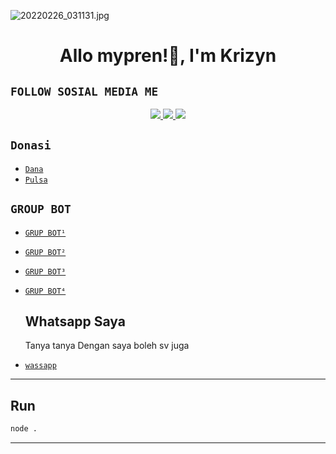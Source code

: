 ![20220226_031131.jpg](https://user-images.githubusercontent.com/92458761/155840670-848b1313-1257-428b-87b3-0d35891e4dff.jpg)
<h1 align="center">Allo mypren!👋, I'm Krizyn</h1>

## ```FOLLOW SOSIAL MEDIA ME```
<p align="center">
<a href="https://instagram.com/Mursid.st"><img src="https://img.shields.io/badge/INSTAGRAM-E4405F?style=for-the-badge&logo=instagram&logoColor=white"/> 
<a href="https://wa.me/6288233832771"><img src="https://img.shields.io/badge/WhatsApp-25D366?style=for-the-badge&logo=whatsapp&logoColor=white" />
<a href="https://tiktok.com/mursid.st"><img src="https://img.shields.io/badge/TIKTOK-black?style=for-the-badge&logo=tiktok&logoColor=ff000000&link=https://tiktok.com/@unfaedahkan" /></a>
</p>

## ```Donasi```

- [`Dana`](088233832771)
- [`Pulsa`](088233832771)
  
## ```GROUP BOT```

- [`GRUP BOT¹`](https://chat.whatsapp.com/LPFQ2X1cnihB0fb8F8cZau)
- [`GRUP BOT²`](https://chat.whatsapp.com/HjRHck1G3WRHOx97fJkdMN)
- [`GRUP BOT³`](https://chat.whatsapp.com/LPFQ2X1cnihB0fb8F8cZau)
- [`GRUP BOT⁴`](https://chat.whatsapp.com/HcGcIB09sIvKrGytO8yfFn)

  ## Whatsapp Saya
  Tanya tanya Dengan saya boleh sv juga
* [`wassapp`](https://wa.me/6288233832771?text=Assalamualaikum+Mursid><)

---------

## Run

```bash
node .
```

---------

